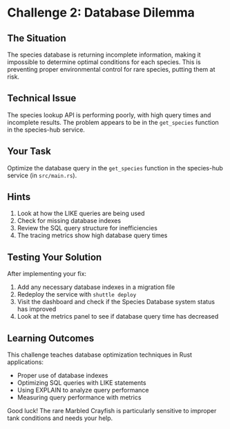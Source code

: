 # Challenge 2: Database Dilemma

## The Situation
The species database is returning incomplete information, making it impossible to determine optimal conditions for each species. This is preventing proper environmental control for rare species, putting them at risk.

## Technical Issue
The species lookup API is performing poorly, with high query times and incomplete results. The problem appears to be in the `get_species` function in the species-hub service.

## Your Task
Optimize the database query in the `get_species` function in the species-hub service (in `src/main.rs`).

## Hints
1. Look at how the LIKE queries are being used
2. Check for missing database indexes
3. Review the SQL query structure for inefficiencies
4. The tracing metrics show high database query times

## Testing Your Solution
After implementing your fix:
1. Add any necessary database indexes in a migration file
2. Redeploy the service with `shuttle deploy`
3. Visit the dashboard and check if the Species Database system status has improved
4. Look at the metrics panel to see if database query time has decreased

## Learning Outcomes
This challenge teaches database optimization techniques in Rust applications:
- Proper use of database indexes
- Optimizing SQL queries with LIKE statements
- Using EXPLAIN to analyze query performance
- Measuring query performance with metrics

Good luck! The rare Marbled Crayfish is particularly sensitive to improper tank conditions and needs your help.
